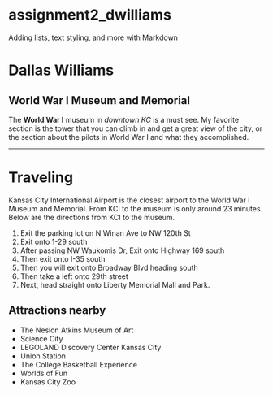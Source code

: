 # assignment2_dwilliams
Adding lists, text styling, and more with Markdown

# Dallas Williams
## World War I Museum and Memorial
The **World War I** museum in *downtown KC* is a must see. My favorite section is the tower that you can climb in and get a great view of the city, or the section about the pilots in World War I and what they accomplished.

-------

# Traveling
Kansas City International Airport is the closest airport to the World War I Museum and Memorial.
From KCI to the museum is only around 23 minutes. Below are the directions from KCI to the museum.
1. Exit the parking lot on N Winan Ave to NW 120th St
2. Exit onto 1-29 south
3. After passing NW Waukomis Dr, Exit onto Highway 169 south
4. Then exit onto I-35 south
5. Then you will exit onto Broadway Blvd heading south
6. Then take a left onto 29th street
7. Next, head straight onto Liberty Memorial Mall and Park.

## Attractions nearby
* The Neslon Atkins Museum of Art
* Science City
* LEGOLAND Discovery Center Kansas City
* Union Station
* The College Basketball Experience
* Worlds of Fun
* Kansas City Zoo
